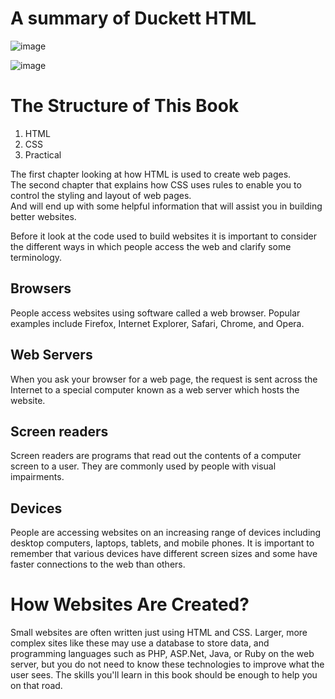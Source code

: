 # A summary of Duckett HTML 

![image](https://i.redd.it/m14hlniqyfz41.jpg)  

![image](https://emareye.com/mricfiles/uploads/2017/05/Introduction-862x414-2-862x414-min-862x414.png)

# The Structure of This Book
1. HTML
2. CSS
3. Practical

The first chapter looking at how HTML is used to
create web pages.   
The second chapter that explains how CSS
uses rules to enable you to
control the styling and layout
of web pages.  
And will end up with some helpful
information that will assist you in
building better websites.

Before it look at the code used to build
websites it is important to consider the
different ways in which people access the web
and clarify some terminology. 

## Browsers
People access websites using
software called a web browser.
Popular examples include
Firefox, Internet Explorer, Safari,
Chrome, and Opera.
## Web Servers
When you ask your browser for
a web page, the request is sent
across the Internet to a special
computer known as a web
server which hosts the website.
## Screen readers
Screen readers are programs
that read out the contents of a
computer screen to a user. They
are commonly used by people
with visual impairments.
## Devices
People are accessing websites
on an increasing range of devices
including desktop computers,
laptops, tablets, and mobile
phones. It is important to
remember that various devices
have different screen sizes and
some have faster connections to
the web than others.

# How Websites Are Created?
Small websites are often written
just using HTML and CSS.
Larger, more complex sites like
these may use a database to
store data, and programming
languages such as PHP, ASP.Net,
Java, or Ruby on the web server,
but you do not need to know
these technologies to improve
what the user sees. The skills
you'll learn in this book should be
enough to help you on that road.

